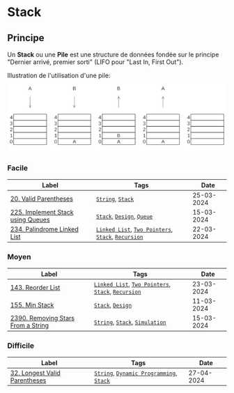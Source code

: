 # Stack

## Principe

Un **Stack** ou une **Pile** est une structure de données fondée sur le principe "Dernier arrivé, premier sorti" (LIFO pour "Last In, First Out").

Illustration de l'utilisation d'une pile:  
<img src="../imgs/skills/stack-1.png"/>

### Facile

| Label                                                                                        | Tags                                                                                                                         | Date       |
| -------------------------------------------------------------------------------------------- | ---------------------------------------------------------------------------------------------------------------------------- | ---------- |
| [20. Valid Parentheses](../Probleme/0020.%20Valid%20Parentheses/)                            | [`String`](./string.md), [`Stack`](./stack.md)                                                                               | 25-03-2024 |
| [225. Implement Stack using Queues](../Probleme/0225.%20Implement%20Stack%20using%20Queues/) | [`Stack`](./stack.md), [`Design`](./design.md), [`Queue`](./queue.md)                                                        | 15-03-2024 |
| [234. Palindrome Linked List](../Probleme/0234.%20Palindrome%20Linked%20List/)               | [`Linked List`](./linked_list.md), [`Two Pointers`](./two_pointers.md), [`Stack`](./stack.md), [`Recursion`](./recursion.md) | 22-03-2024 |

### Moyen

| Label                                                                                           | Tags                                                                                                                         | Date       |
| ----------------------------------------------------------------------------------------------- | ---------------------------------------------------------------------------------------------------------------------------- | ---------- |
| [143. Reorder List](../Probleme/0143.%20Reorder%20List/)                                        | [`Linked List`](./linked_list.md), [`Two Pointers`](./two_pointers.md), [`Stack`](./stack.md), [`Recursion`](./recursion.md) | 23-03-2024 |
| [155. Min Stack](../Probleme/0155.%20Min%20Stack/)                                              | [`Stack`](./stack.md), [`Design`](./design.md)                                                                               | 11-03-2024 |
| [2390. Removing Stars From a String](../Probleme/2390.%20Removing%20Stars%20From%20a%20String/) | [`String`](./string.md), [`Stack`](./stack.md), [`Simulation`](./simulation.md)                                              | 15-03-2024 |

### Difficile

| Label                                                                               | Tags                                                                             | Date       |
| ----------------------------------------------------------------------------------- | -------------------------------------------------------------------------------- | ---------- |
| [32. Longest Valid Parentheses](../Probleme/0032.%20Longest%20Valid%20Parentheses/) | [`String`](./string.md), [`Dynamic Programming`](./dp.md), [`Stack`](./stack.md) | 27-04-2024 |
